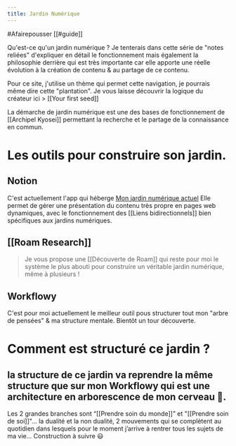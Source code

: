 ```yaml
---
title: Jardin Numérique
---
```

#Afairepousser [[#guide]] 

Qu'est-ce qu'un jardin numérique ? Je tenterais dans cette série de "notes reliées" d'expliquer en détail le fonctionnement mais également la philosophie derrière qui est très importante car elle apporte une réelle évolution à la création de contenu & au partage de ce contenu.

Pour ce site, j'utilise un thème qui permet cette navigation, je pourrais même dire cette "plantation". Je vous laisse découvrir la logique du créateur ici > [[Your first seed]]

La démarche de jardin numérique est une des bases de fonctionnement de [[Archipel Kyosei]] permettant la recherche et le partage de la connaissance en commun.

# Les outils pour construire son jardin.
## Notion
C'est actuellement l'app qui héberge [Mon jardin numérique actuel](https://www.notion.so/liutnotes/Explorer-cr-er-ensemble-a39dc93057aa45999a87feffe61ed956)
Elle permet de gérer une présentation du contenu très propre en pages web dynamiques, avec le fonctionnement des [[Liens bidirectionnels]] bien spécifiques aux jardins numériques.

## [[Roam Research]]
>Je vous propose une [[Découverte de Roam]] qui reste pour moi le système le plus abouti pour construire un véritable jardin numérique, même à plusieurs !

## Workflowy
C'est pour moi actuellement le meilleur outil pous structurer tout mon "arbre de pensées" & ma structure mentale. Bientôt un tour découverte.

# Comment est structuré ce jardin ?
la structure de ce jardin va reprendre la même structure que sur mon Workflowy qui est une architecture en arborescence de mon cerveau 🧠.
--
Les 2 grandes branches sont “[[Prendre soin du monde]]” et "[[Prendre soin de soi]]"... la dualité et la non dualité, 2 mouvements qui se complètent au quotidien dans lesquels pour le moment j’arrive à rentrer tous les sujets de ma vie... Construction à suivre 😃
